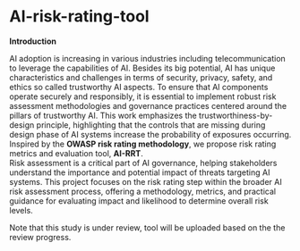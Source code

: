 # AI-risk-rating-tool

**Introduction**

AI adoption is increasing in various industries including telecommunication to leverage the capabilities of AI. Besides its big potential, AI has unique characteristics and challenges in terms of security, privacy, safety, and ethics so called trustworthy AI aspects. 
To ensure that AI components operate securely and responsibly, it is essential to implement robust risk assessment methodologies and governance practices centered around the pillars of trustworthy AI. This work emphasizes the trustworthiness-by-design principle, highlighting that  the controls that are missing during design phase of AI systems increase the probability of exposures occurring.
Inspired by the **OWASP risk rating methodology**, we propose risk rating metrics and evaluation tool, **AI-RRT**.  
Risk assessment is a critical part of AI governance, helping stakeholders understand the importance and potential impact of threats targeting AI systems. This project focuses on the risk rating step within the broader AI risk assessment process, offering a methodology, metrics, and practical guidance for evaluating impact and likelihood to determine overall risk levels. 

Note that this study is under review, tool will be uploaded based on the the review progress. 



